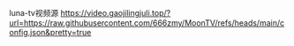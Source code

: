 luna-tv视频源
https://video.gaojilingjuli.top/?url=https://raw.githubusercontent.com/666zmy/MoonTV/refs/heads/main/config.json&pretty=true


